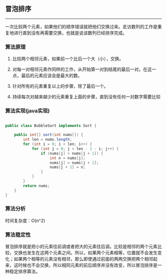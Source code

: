 
## 冒泡排序



---

一次比较两个元素，如果他们的顺序错误就把他们交换过来。走访数列的工作是重复地进行直到没有再需要交换，也就是说该数列已经排序完成。

### 算法原理



1. 比较两个相邻元素，如果前一个比后一个大（小），交换。

2. 对每一对相邻元素作同样的工作，从开始第一对到结尾的最后一对。在这一点，最后的元素应该会是最大的数。

3. 针对所有的元素重复以上的步骤，除了最后一个。

4. 持续每次对越来越少的元素重复上面的步骤，直到没有任何一对数字需要比较



### 算法实现(java实现)

```java

public class BubbleSort implements Sort {

    public int[] sort(int nums[]) {
        int len = nums.length;
        for (int i = 0; i < len; i++) {
            for (int j = 0; j < len - 1 - i; j++) {
                if (nums[j] > nums[j + 1]) {
                    int n = nums[j];
                    nums[j] = nums[j + 1];
                    nums[j + 1] = n;
                }
            }
        }
        return nums;
    }
}

```



### 算法分析

时间复杂度：O(n^2)

### 算法稳定性

冒泡排序就是把小的元素往前调或者把大的元素往后调。比较是相邻的两个元素比较，交换也发生在这两个元素之间。所以，如果两个元素相等，位置就不会发生变化；如果两个相等的元素没有相邻，那么即使通过前面的两两交换把两个相邻起来，这时候也不会交换，所以相同元素的前后顺序并没有改变，所以冒泡排序是一种稳定排序算法。

















